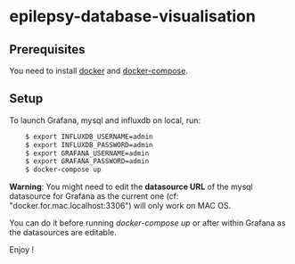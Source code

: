 # epilepsy-database-visualisation


## Prerequisites

You need to install [docker](https://docs.docker.com/get-docker/) and [docker-compose](https://docs.docker.com/compose/install/).


## Setup

To launch Grafana, mysql and influxdb on local, run: 

```sh
    $ export INFLUXDB_USERNAME=admin
    $ export INFLUXDB_PASSWORD=admin
    $ export GRAFANA_USERNAME=admin
    $ export GRAFANA_PASSWORD=admin
    $ docker-compose up
```

**Warning**: You might need to edit the **datasource URL** of the mysql datasource for Grafana as the current one (cf: "docker.for.mac.localhost:3306") will only work on MAC OS.

You can do it before running *docker-compose up* or after within Grafana as the datasources are editable.

Enjoy !

